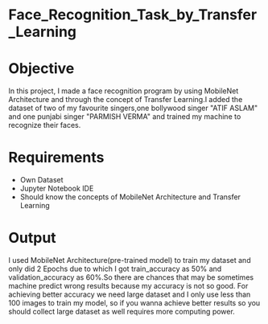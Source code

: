 # Face_Recognition_Task_by_Transfer_Learning

# Objective
In this project, I made a face recognition program by using MobileNet Architecture and through the concept of Transfer Learning.I added the dataset of two of my favourite singers,one bollywood singer "ATIF ASLAM" and one punjabi singer "PARMISH VERMA" and trained my machine to recognize their faces.

# Requirements
- Own Dataset 
- Jupyter Notebook IDE 
- Should know the concepts of MobileNet Architecture and Transfer Learning

# Output
I used MobileNet Architecture(pre-trained model) to train my dataset and only did 2 Epochs due to which I got train_accuracy as 50% and validation_accuracy as 60%.So there are chances that may be sometimes machine predict wrong results because my accuracy is not so good. For achieving better accuracy we need large dataset and I only use less than 100 images to train my model, so if you wanna achieve better results so you should collect large dataset as well requires more computing power.
